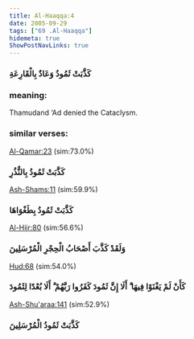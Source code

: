 ```yaml
---
title: Al-Haaqqa:4
date: 2005-09-29
tags: ["69 .Al-Haaqqa"]
hidemeta: true 
ShowPostNavLinks: true 
---
```

### كَذَّبَتْ ثَمُودُ وَعَادٌ بِالْقَارِعَةِ
### meaning: 
Thamudand ‘Ad denied the Cataclysm.
### similar verses: 

[Al-Qamar:23](/54/23) (sim:73.0%)

### كَذَّبَتْ ثَمُودُ بِالنُّذُرِ

[Ash-Shams:11](/91/11) (sim:59.9%)

### كَذَّبَتْ ثَمُودُ بِطَغْوَاهَا

[Al-Hijr:80](/15/80) (sim:56.6%)

### وَلَقَدْ كَذَّبَ أَصْحَابُ الْحِجْرِ الْمُرْسَلِينَ

[Hud:68](/11/68) (sim:54.0%)

### كَأَنْ لَمْ يَغْنَوْا فِيهَا ۗ أَلَا إِنَّ ثَمُودَ كَفَرُوا رَبَّهُمْ ۗ أَلَا بُعْدًا لِثَمُودَ

[Ash-Shu'araa:141](/26/141) (sim:52.9%)

### كَذَّبَتْ ثَمُودُ الْمُرْسَلِينَ
